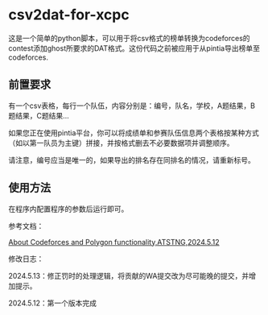 # csv2dat-for-xcpc
这是一个简单的python脚本，可以用于将csv格式的榜单转换为codeforces的contest添加ghost所要求的DAT格式。这份代码之前被应用于从pintia导出榜单至codeforces.

## 前置要求
有一个csv表格，每行一个队伍，内容分别是：编号，队名，学校，A题结果，B题结果，C题结果...

如果您正在使用pintia平台，你可以将成绩单和参赛队伍信息两个表格按某种方式（如以第一队员为主键）拼接，并按格式删去不必要数据项并调整顺序。

请注意，编号应当是唯一的，如果导出的排名存在同排名的情况，请重新标号。

## 使用方法

在程序内配置程序的参数后运行即可。

参考文档：

[About Codeforces and Polygon functionality,ATSTNG,2024.5.12](https://codeforces.com/blog/entry/124035)

修改日志：

2024.5.13：修正罚时的处理逻辑，将贡献的WA提交改为尽可能晚的提交，并增加提示。

2024.5.12：第一个版本完成